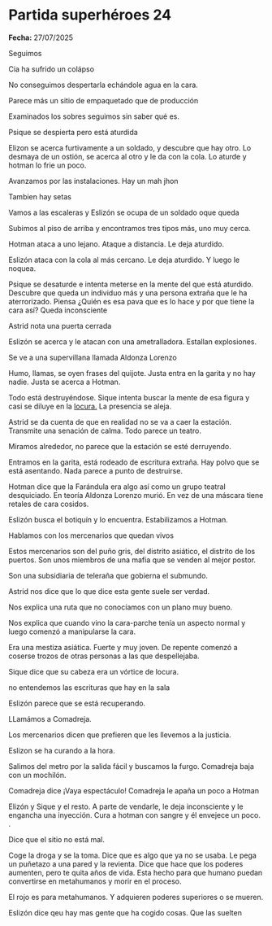 # Partida superhéroes 24

**Fecha:** 27/07/2025

Seguimos 

Cia ha sufrido un colápso

No conseguimos despertarla echándole agua en la cara. 

Parece más un sitio de empaquetado que de producción

Examinados los sobres seguimos sin saber qué es. 

Psique se despierta pero está aturdida

Elizon se acerca furtivamente a un soldado, y descubre que hay otro.  Lo desmaya de un ostión, se acerca al otro y le da con la cola. Lo aturde y hotman lo frie un poco. 

Avanzamos por las instalaciones. Hay un mah jhon

Tambien hay setas

Vamos a las escaleras y Eslizón se ocupa de un soldado oque queda

Subimos al piso de arriba y encontramos tres tipos más, uno muy cerca. 

Hotman ataca a uno lejano. Ataque a distancia. Le deja aturdido.

Eslizón ataca con la cola al más cercano. Le deja aturdido. Y luego le noquea.

Psique se desaturde  e intenta meterse en la mente del que está aturdido. Descubre que queda un individuo más y una persona extraña que le ha aterrorizado. Piensa ¿Quién es esa pava que es lo hace y por que tiene la cara así? Queda inconsciente

Astrid nota una puerta cerrada

Eslizón se acerca y le atacan con una ametralladora. Estallan explosiones. 

Se ve a una supervillana llamada Aldonza Lorenzo

Humo, llamas, se oyen frases del quijote. Justa entra en la garita y no hay nadie. Justa se acerca a Hotman. 

Todo está destruyéndose. Sique intenta buscar la mente de esa figura y casi se diluye en la [locura.](http://locura.La) La presencia se aleja.

Astrid se da cuenta de que en realidad no se va a caer la estación. Transmite una senación de calma. Todo parece un teatro. 

Miramos alrededor, no parece que la estación se esté derruyendo. 

Entramos en la garita, está rodeado de escritura extraña. Hay polvo que se está asentando. Nada parece a punto de destruirse.

Hotman dice que la Farándula era algo así como un grupo teatral desquiciado. En teoría Aldonza Lorenzo murió. En vez de una máscara tiene retales de cara cosidos. 

Eslizón busca el botiquín y lo encuentra. Estabilizamos a Hotman. 

Hablamos con los mercenarios que quedan vivos

Estos mercenarios son del puño gris, del distrito asiático, el distrito de los puertos. Son unos miembros de una mafia que se venden al mejor postor. 

Son una subsidiaria de teleraña que gobierna el submundo. 

Astrid nos dice que lo que dice esta gente suele ser verdad. 

Nos explica una ruta que no conocíamos con un plano muy bueno. 

Nos explica que cuando vino la cara-parche tenía un aspecto normal y luego comenzó a manipularse la cara. 

Era una mestiza asiática. Fuerte y muy joven. De repente comenzó a coserse trozos de otras personas a las que despellejaba. 

Sique dice que su cabeza era un vórtice de locura. 

no entendemos las escrituras que hay en la sala

Eslizón parece que se está recuperando. 

LLamámos a Comadreja. 

Los mercenarios dicen que prefieren que les llevemos a la justicia. 

Eslizon se ha curando a la hora. 

Salimos del metro por la salida fácil y buscamos la furgo. Comadreja baja con un mochilón. 

Comadreja dice ¡Vaya espectáculo! Comadreja le apaña un poco a Hotman

Elizón y Sique y el resto. A parte de vendarle, le deja inconsciente y le engancha una inyección. Cura a hotman con sangre y él envejece un poco. .

Dice que el sitio no está mal.

Coge la droga y se la toma. Dice que es algo que ya no se usaba. Le pega un puñetazo a una pared y la revienta. Dice que hace que los poderes aumenten, pero te quita años de vida. Esta hecho para que humano puedan convertirse en metahumanos y morir en el proceso. 

El rojo es para metahumanos. Y adquieren poderes superiores o se mueren. 

Eslizón dice qeu hay mas gente que ha cogido cosas. Que las suelten